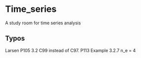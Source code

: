 # Time_series
A study room for time series analysis

## Typos
Larsen P105 3.2 C99 instead of C97. P113 Example 3.2.7 n_e = 4